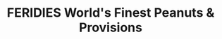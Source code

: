 ---
title: "FERIDIES World's Finest Peanuts & Provisions"
url: /courtland/feridies-worlds-finest-peanuts-and-provisions/
shop: gift
---
